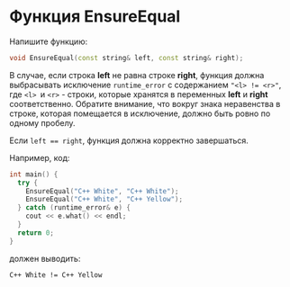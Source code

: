 # Функция EnsureEqual

Напишите функцию:
```c++
void EnsureEqual(const string& left, const string& right);
```

В случае, если строка **left** не равна строке **right**, функция должна выбрасывать исключение `runtime_error` с содержанием `"<l> != <r>"`, где `<l> `и `<r>` - строки, которые хранятся в переменных **left** и **right** соответственно. Обратите внимание, что вокруг знака неравенства в строке, которая помещается в исключение, должно быть ровно по одному пробелу.

Если `left == right`, функция должна корректно завершаться.

Например, код:

```c++
int main() {
  try {
    EnsureEqual("C++ White", "C++ White");
    EnsureEqual("C++ White", "C++ Yellow");
  } catch (runtime_error& e) {
    cout << e.what() << endl;
  }
  return 0;
}
```

должен выводить:
```
C++ White != C++ Yellow
```
